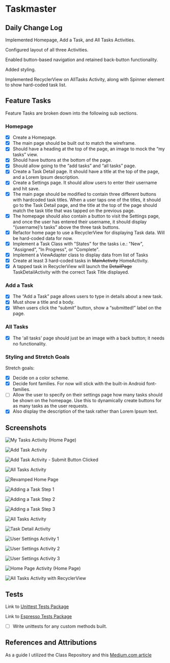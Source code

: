 # Taskmaster

## Daily Change Log

Implemented Homepage, Add a Task, and All Tasks Activities.

Configured layout of all three Activities.

Enabled button-based navigation and retained back-button functionality.

Added styling.

Implemented RecyclerView on AllTasks Activity, along with Spinner element to show hard-coded task list.

## Feature Tasks

Feature Tasks are broken down into the following sub sections.

### Homepage

- [X] Create a Homepage.
- [X] The main page should be built out to match the wireframe.
- [X] Should have a heading at the top of the page, an image to mock the “my tasks” view.
- [X] Should have buttons at the bottom of the page.
- [X] Should allow going to the “add tasks” and “all tasks” page.
- [X] Create a Task Detail page. It should have a title at the top of the page, and a Lorem Ipsum description.
- [X] Create a Settings page. It should allow users to enter their username and hit save.
- [X] The main page should be modified to contain three different buttons with hardcoded task titles. When a user taps one of the titles, it should go to the Task Detail page, and the title at the top of the page should match the task title that was tapped on the previous page.
- [X] The homepage should also contain a button to visit the Settings page, and once the user has entered their username, it should display “{username}’s tasks” above the three task buttons.
- [X] Refactor home page to use a RecyclerView for displaying Task data. Will be hard-coded data for now.
- [X] Implement a Task Class with "States" for the tasks i.e.: "New", "Assigned", "In Progress", or "Complete".
- [X] Implement a ViewAdapter class to display data from list of Tasks
- [X] Create at least 3 hard-coded tasks in ~~MainActivity~~ HomeActivity.
- [X] A tapped task in RecyclerView will launch the ~~DetailPage~~ TaskDetailActivity with the correct Task Title displayed.

### Add a Task

- [X] The “Add a Task” page allows users to type in details about a new task.
- [X] Must show a title and a body.
- [X] When users click the “submit” button, show a “submitted!” label on the page.

### All Tasks

- [X] The 'all tasks' page should just be an image with a back button; it needs no functionality.

### Styling and Stretch Goals

Stretch goals:

- [X] Decide on a color scheme.
- [X] Decide font families. For now will stick with the built-in Android font-families.
- [ ] Allow the user to specify on their settings page how many tasks should be shown on the homepage. Use this to dynamically create buttons for as many tasks as the user requests.
- [X] Also display the description of the task rather than Lorem Ipsum text.

## Screenshots

![My Tasks Activity (Home Page)](./app/screenshots/Taskmaster_Weds__MyTasksActivity.png)

![Add Task Activity](./app/screenshots/Taskmaster_Weds__AddTaskActivity.png)

![Add Task Activity - Submit Button Clicked](./app/screenshots/Taskmaster_Weds__AddTaskActivity_Submitted.png)

![All Tasks Activity](./app/screenshots/Taskmaster_Weds__AllTasksActivity.png)

![Revamped Home Page](./app/screenshots/Taskmaster_Thurs__HomeActivity.png)

![Adding a Task Step 1](./app/screenshots/Taskmaster_Thurs__AddTask_1.png)

![Adding a Task Step 2](./app/screenshots/Taskmaster_Thurs__AddTask_2.png)

![Adding a Task Step 3](./app/screenshots/Taskmaster_Thurs__AddTask_3.png)

![All Tasks Activity](./app/screenshots/Taskmaster_Thurs__AllTasksActivity.png)

![Task Detail Activity](./app/screenshots/Taskmaster_Thurs__TaskDetail.png)

![User Settings Activity 1](./app/screenshots/Taskmaster_Thurs__UserSettingsActivity_1.png)

![User Settings Activity 2](./app/screenshots/Taskmaster_Thurs__UserSettingsActivity_2.png)

![User Settings Activity 3](./app/screenshots/Taskmaster_Thurs__UserSettingsActivity_3.png)

![Home Page Activity (Home Page)](./app/screenshots/Taskmaster_Sat__HomeActivityScroller.png)

![All Tasks Activity with RecyclerView](./app/screenshots/Taskmaster_Sat__AllTaskActivityWithRecyclerView.png)

## Tests

Link to [Unittest Tests Package](./app/java/com/example/taskmaster/TaskmasterUnitTests.java)

Link to [Espresso Tests Package](./app/src/androidTest/java/com/example/taskmaster/HomeActivityTestAllTasksDisplays.java)

- [ ] Write unittests for any custom methods built.

## References and Attributions

As a guide I utilized the Class Repository and this [Medium.com article](https://medium.com/@haxzie/using-intents-and-extras-to-pass-data-between-activities-android-beginners-guide-565239407ba0)
